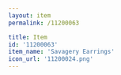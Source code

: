 ```yaml
---
layout: item
permalink: /11200063

title: Item
id: '11200063'
item_name: 'Savagery Earrings'
icon_url: '11200024.png'
---
```

